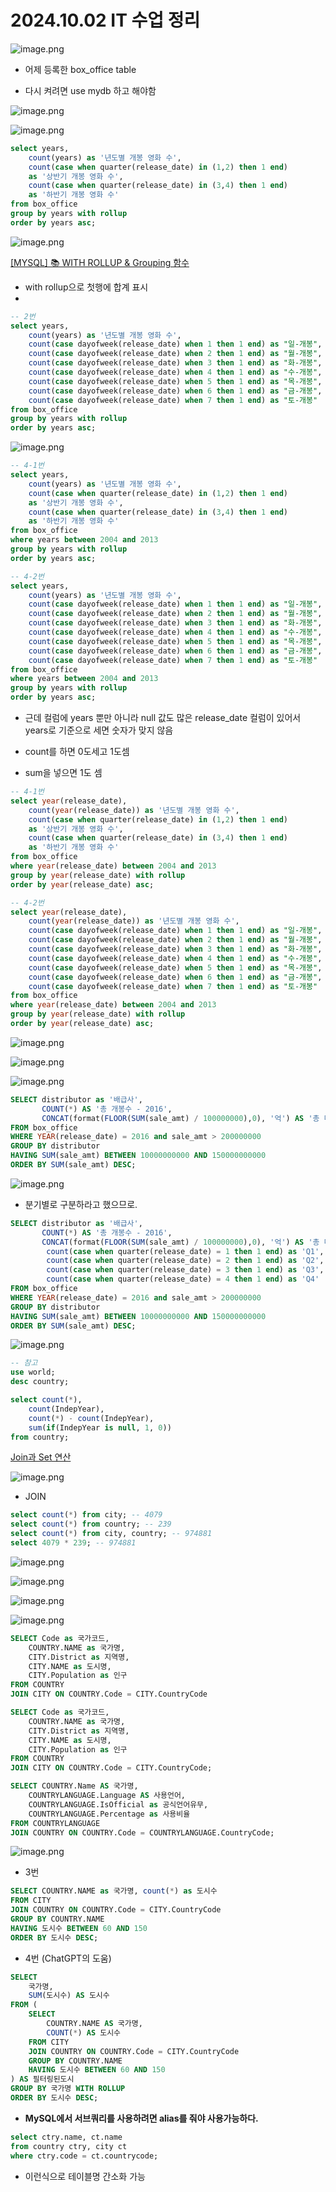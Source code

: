 # 2024.10.02 IT 수업 정리

![image.png](image.png)

- 어제 등록한 box_office table

- 다시 켜려면 use mydb 하고 해야함

  

![image.png](image%201.png)

![image.png](image%202.png)

```sql
select years, 
	count(years) as '년도별 개봉 영화 수', 
    count(case when quarter(release_date) in (1,2) then 1 end)
    as '상반기 개봉 영화 수',
    count(case when quarter(release_date) in (3,4) then 1 end)
    as '하반기 개봉 영화 수'
from box_office
group by years with rollup
order by years asc;
```

![image.png](image%203.png)

[[MYSQL] 📚 WITH ROLLUP & Grouping 함수](https://inpa.tistory.com/entry/MYSQL-📚-WITH-ROLLUP)

- with rollup으로 첫행에 합계 표시
- 

```sql
-- 2번
select years, 
	count(years) as '년도별 개봉 영화 수', 
	count(case dayofweek(release_date) when 1 then 1 end) as "일-개봉",
    count(case dayofweek(release_date) when 2 then 1 end) as "월-개봉",
    count(case dayofweek(release_date) when 3 then 1 end) as "화-개봉",
    count(case dayofweek(release_date) when 4 then 1 end) as "수-개봉",
    count(case dayofweek(release_date) when 5 then 1 end) as "목-개봉",
    count(case dayofweek(release_date) when 6 then 1 end) as "금-개봉",
    count(case dayofweek(release_date) when 7 then 1 end) as "토-개봉"
from box_office
group by years with rollup
order by years asc;
```

![image.png](image%204.png)

```sql
-- 4-1번
select years, 
	count(years) as '년도별 개봉 영화 수', 
    count(case when quarter(release_date) in (1,2) then 1 end)
    as '상반기 개봉 영화 수',
    count(case when quarter(release_date) in (3,4) then 1 end)
    as '하반기 개봉 영화 수'
from box_office
where years between 2004 and 2013
group by years with rollup
order by years asc;

-- 4-2번
select years, 
	count(years) as '년도별 개봉 영화 수', 
	count(case dayofweek(release_date) when 1 then 1 end) as "일-개봉",
    count(case dayofweek(release_date) when 2 then 1 end) as "월-개봉",
    count(case dayofweek(release_date) when 3 then 1 end) as "화-개봉",
    count(case dayofweek(release_date) when 4 then 1 end) as "수-개봉",
    count(case dayofweek(release_date) when 5 then 1 end) as "목-개봉",
    count(case dayofweek(release_date) when 6 then 1 end) as "금-개봉",
    count(case dayofweek(release_date) when 7 then 1 end) as "토-개봉"
from box_office
where years between 2004 and 2013
group by years with rollup
order by years asc;

```

- 근데 컬럼에 years 뿐만  아니라 null 값도 많은 release_date 컬럼이 있어서 years로 기준으로 세면 숫자가 맞지 않음

- count를 하면 0도세고 1도셈
- sum을 넣으면 1도 셈

```sql
-- 4-1번
select year(release_date), 
	count(year(release_date)) as '년도별 개봉 영화 수', 
    count(case when quarter(release_date) in (1,2) then 1 end)
    as '상반기 개봉 영화 수',
    count(case when quarter(release_date) in (3,4) then 1 end)
    as '하반기 개봉 영화 수'
from box_office
where year(release_date) between 2004 and 2013
group by year(release_date) with rollup
order by year(release_date) asc;

-- 4-2번
select year(release_date), 
	count(year(release_date)) as '년도별 개봉 영화 수', 
	count(case dayofweek(release_date) when 1 then 1 end) as "일-개봉",
    count(case dayofweek(release_date) when 2 then 1 end) as "월-개봉",
    count(case dayofweek(release_date) when 3 then 1 end) as "화-개봉",
    count(case dayofweek(release_date) when 4 then 1 end) as "수-개봉",
    count(case dayofweek(release_date) when 5 then 1 end) as "목-개봉",
    count(case dayofweek(release_date) when 6 then 1 end) as "금-개봉",
    count(case dayofweek(release_date) when 7 then 1 end) as "토-개봉"
from box_office
where year(release_date) between 2004 and 2013
group by year(release_date) with rollup
order by year(release_date) asc;
```

![image.png](image%205.png)

![image.png](image%206.png)

![image.png](image%207.png)

```sql
SELECT distributor as '배급사',
       COUNT(*) AS '총 개봉수 - 2016',
       CONCAT(format(FLOOR(SUM(sale_amt) / 100000000),0), '억') AS '총 매출 - 2016'
FROM box_office
WHERE YEAR(release_date) = 2016 and sale_amt > 200000000
GROUP BY distributor
HAVING SUM(sale_amt) BETWEEN 10000000000 AND 150000000000
ORDER BY SUM(sale_amt) DESC;
```

![image.png](image%208.png)

- 분기별로 구분하라고 했으므로.

```sql
SELECT distributor as '배급사',
       COUNT(*) AS '총 개봉수 - 2016',
       CONCAT(format(FLOOR(SUM(sale_amt) / 100000000),0), '억') AS '총 매출 - 2016',
        count(case when quarter(release_date) = 1 then 1 end) as 'Q1',
		count(case when quarter(release_date) = 2 then 1 end) as 'Q2',
        count(case when quarter(release_date) = 3 then 1 end) as 'Q3',
        count(case when quarter(release_date) = 4 then 1 end) as 'Q4'
FROM box_office
WHERE YEAR(release_date) = 2016 and sale_amt > 200000000
GROUP BY distributor
HAVING SUM(sale_amt) BETWEEN 10000000000 AND 150000000000
ORDER BY SUM(sale_amt) DESC;
```

![image.png](image%209.png)

```sql
-- 참고
use world;
desc country;

select count(*),
	count(IndepYear),
    count(*) - count(IndepYear),
    sum(if(IndepYear is null, 1, 0))
from country;
```

[Join과 Set 연산](https://sesoc.tistory.com/342)

![image.png](image%2010.png)

- JOIN

```sql
select count(*) from city; -- 4079
select count(*) from country; -- 239
select count(*) from city, country; -- 974881
select 4079 * 239; -- 974881
```

![image.png](image%2011.png)

![image.png](image%2012.png)

![image.png](image%2013.png)

![image.png](image%2014.png)

```sql
SELECT Code as 국가코드,
	COUNTRY.NAME as 국가명,
    CITY.District as 지역명,
    CITY.NAME as 도시명,
	CITY.Population as 인구
FROM COUNTRY
JOIN CITY ON COUNTRY.Code = CITY.CountryCode
```

```sql
SELECT Code as 국가코드,
	COUNTRY.NAME as 국가명,
    CITY.District as 지역명,
    CITY.NAME as 도시명,
	CITY.Population as 인구
FROM COUNTRY
JOIN CITY ON COUNTRY.Code = CITY.CountryCode;

SELECT COUNTRY.Name AS 국가명,
	COUNTRYLANGUAGE.Language AS 사용언어,
    COUNTRYLANGUAGE.IsOfficial as 공식언어유무,
    COUNTRYLANGUAGE.Percentage as 사용비율
FROM COUNTRYLANGUAGE
JOIN COUNTRY ON COUNTRY.Code = COUNTRYLANGUAGE.CountryCode;
```

![image.png](image%2015.png)

- 3번

```sql
SELECT COUNTRY.NAME as 국가명, count(*) as 도시수
FROM CITY
JOIN COUNTRY ON COUNTRY.Code = CITY.CountryCode
GROUP BY COUNTRY.NAME
HAVING 도시수 BETWEEN 60 AND 150
ORDER BY 도시수 DESC;
```

- 4번  (ChatGPT의 도움)

```sql
SELECT 
    국가명, 
    SUM(도시수) AS 도시수
FROM (
    SELECT 
        COUNTRY.NAME AS 국가명, 
        COUNT(*) AS 도시수
    FROM CITY
    JOIN COUNTRY ON COUNTRY.Code = CITY.CountryCode
    GROUP BY COUNTRY.NAME
    HAVING 도시수 BETWEEN 60 AND 150
) AS 필터링된도시
GROUP BY 국가명 WITH ROLLUP
ORDER BY 도시수 DESC;

```

- **MySQL에서 서브쿼리를 사용하려면 alias를 줘야 사용가능하다.**

```sql
select ctry.name, ct.name
from country ctry, city ct
where ctry.code = ct.countrycode;
```

- 이런식으로 테이블명 간소화 가능